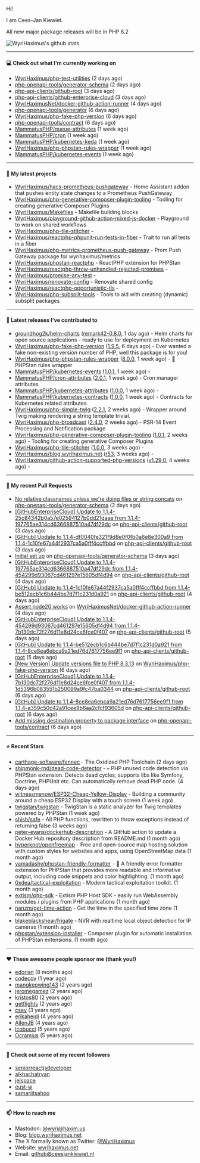 Hi!

I am Cees-Jan Kiewiet.

All new major package releases will be in PHP 8.2

![WyriHaximus's github stats](https://github-readme-stats.vercel.app/api?username=WyriHaximus&show_icons=true)

---

#### 💻 Check out what I'm currently working on

- [WyriHaximus/php-test-utilities](https://github.com/WyriHaximus/php-test-utilities) (2 days ago)
- [php-openapi-tools/generator-schema](https://github.com/php-openapi-tools/generator-schema) (2 days ago)
- [php-api-clients/github-root](https://github.com/php-api-clients/github-root) (3 days ago)
- [php-api-clients/github-enterprise-cloud](https://github.com/php-api-clients/github-enterprise-cloud) (3 days ago)
- [WyriHaximusNet/docker-github-action-runner](https://github.com/WyriHaximusNet/docker-github-action-runner) (4 days ago)
- [php-openapi-tools/generator](https://github.com/php-openapi-tools/generator) (6 days ago)
- [WyriHaximus/php-fake-php-version](https://github.com/WyriHaximus/php-fake-php-version) (6 days ago)
- [php-openapi-tools/contract](https://github.com/php-openapi-tools/contract) (6 days ago)
- [MammatusPHP/queue-attributes](https://github.com/MammatusPHP/queue-attributes) (1 week ago)
- [MammatusPHP/cron](https://github.com/MammatusPHP/cron) (1 week ago)
- [MammatusPHP/kubernetes-keda](https://github.com/MammatusPHP/kubernetes-keda) (1 week ago)
- [WyriHaximus/php-phpstan-rules-wrapper](https://github.com/WyriHaximus/php-phpstan-rules-wrapper) (1 week ago)
- [MammatusPHP/kubernetes-events](https://github.com/MammatusPHP/kubernetes-events) (1 week ago)

---

#### 🌱 My latest projects

- [WyriHaximus/hacs-prometheus-pushgateway](https://github.com/WyriHaximus/hacs-prometheus-pushgateway) - Home Assistant addon that pushes entity state changes to a Prometheus PushGateway
- [WyriHaximus/php-generative-composer-plugin-tooling](https://github.com/WyriHaximus/php-generative-composer-plugin-tooling) - Tooling for creating generative Composer Plugins
- [WyriHaximus/Makefiles](https://github.com/WyriHaximus/Makefiles) - Makefile building blocks
- [WyriHaximus/playground-github-action-mixed-js-docker](https://github.com/WyriHaximus/playground-github-action-mixed-js-docker) - Playground to work on shared workflows
- [WyriHaximus/php-tile-stitcher](https://github.com/WyriHaximus/php-tile-stitcher) - 
- [WyriHaximus/reactphp-phpunit-run-tests-in-fiber](https://github.com/WyriHaximus/reactphp-phpunit-run-tests-in-fiber) - Trait to run all tests in a fiber
- [WyriHaximus/php-metrics-prometheus-push-gateway](https://github.com/WyriHaximus/php-metrics-prometheus-push-gateway) - Prom Push Gateway package for wyrihaximus/metrics
- [WyriHaximus/phpstan-reactphp](https://github.com/WyriHaximus/phpstan-reactphp) - ReactPHP extension for PHPStan
- [WyriHaximus/reactphp-throw-unhandled-rejected-promises](https://github.com/WyriHaximus/reactphp-throw-unhandled-rejected-promises) - 
- [WyriHaximus/promise-any-test](https://github.com/WyriHaximus/promise-any-test) - 
- [WyriHaximus/renovate-config](https://github.com/WyriHaximus/renovate-config) - Renovate shared config
- [WyriHaximus/reactphp-opportunistic-tls](https://github.com/WyriHaximus/reactphp-opportunistic-tls) - 
- [WyriHaximus/php-subsplit-tools](https://github.com/WyriHaximus/php-subsplit-tools) - Tools to aid with creating (dynamic) subsplit packages

---

#### 🔭 Latest releases I've contributed to

- [groundhog2k/helm-charts](https://github.com/groundhog2k/helm-charts) ([remark42-0.8.0](https://github.com/groundhog2k/helm-charts/releases/tag/remark42-0.8.0), 1 day ago) - Helm charts for open source applications - ready to use for deployment on Kubernetes
- [WyriHaximus/php-fake-php-version](https://github.com/WyriHaximus/php-fake-php-version) ([1.9.5](https://github.com/WyriHaximus/php-fake-php-version/releases/tag/1.9.5), 6 days ago) - Ever wanted a fake non-existing version number of PHP, well this package is for you!
- [WyriHaximus/php-phpstan-rules-wrapper](https://github.com/WyriHaximus/php-phpstan-rules-wrapper) ([8.0.0](https://github.com/WyriHaximus/php-phpstan-rules-wrapper/releases/tag/8.0.0), 1 week ago) - 🌯 PHPStan rules wrapper
- [MammatusPHP/kubernetes-events](https://github.com/MammatusPHP/kubernetes-events) ([1.0.1](https://github.com/MammatusPHP/kubernetes-events/releases/tag/1.0.1), 1 week ago) - 
- [MammatusPHP/cron-attributes](https://github.com/MammatusPHP/cron-attributes) ([2.0.1](https://github.com/MammatusPHP/cron-attributes/releases/tag/2.0.1), 1 week ago) - Cron manager attributes
- [MammatusPHP/kubernetes-attributes](https://github.com/MammatusPHP/kubernetes-attributes) ([1.0.0](https://github.com/MammatusPHP/kubernetes-attributes/releases/tag/1.0.0), 1 week ago) - 
- [MammatusPHP/kubernetes-contracts](https://github.com/MammatusPHP/kubernetes-contracts) ([1.0.0](https://github.com/MammatusPHP/kubernetes-contracts/releases/tag/1.0.0), 1 week ago) - Contracts for Kubernetes related attributes
- [WyriHaximus/php-simple-twig](https://github.com/WyriHaximus/php-simple-twig) ([2.2.1](https://github.com/WyriHaximus/php-simple-twig/releases/tag/2.2.1), 2 weeks ago) - Wrapper around Twig making rendering a string template trivial.
- [WyriHaximus/php-broadcast](https://github.com/WyriHaximus/php-broadcast) ([2.4.0](https://github.com/WyriHaximus/php-broadcast/releases/tag/2.4.0), 2 weeks ago) - PSR-14 Event Processing and Notification package
- [WyriHaximus/php-generative-composer-plugin-tooling](https://github.com/WyriHaximus/php-generative-composer-plugin-tooling) ([1.0.1](https://github.com/WyriHaximus/php-generative-composer-plugin-tooling/releases/tag/1.0.1), 2 weeks ago) - Tooling for creating generative Composer Plugins
- [WyriHaximus/php-tile-stitcher](https://github.com/WyriHaximus/php-tile-stitcher) ([1.0.0](https://github.com/WyriHaximus/php-tile-stitcher/releases/tag/1.0.0), 3 weeks ago) - 
- [WyriHaximus/blog.wyrihaximus.net](https://github.com/WyriHaximus/blog.wyrihaximus.net) ([r53](https://github.com/WyriHaximus/blog.wyrihaximus.net/releases/tag/r53), 3 weeks ago) - 
- [WyriHaximus/github-action-supported-php-versions](https://github.com/WyriHaximus/github-action-supported-php-versions) ([v1.29.0](https://github.com/WyriHaximus/github-action-supported-php-versions/releases/tag/v1.29.0), 4 weeks ago) - 

---

#### 🔨 My recent Pull Requests

- [No relative classnames unless we&#39;re doing files or string concats](https://github.com/php-openapi-tools/generator-schema/pull/2) on [php-openapi-tools/generator-schema](https://github.com/php-openapi-tools/generator-schema) (2 days ago)
- [[GitHubEnterpriseCloud] Update to 1.1.4-25c84342b0a57e02594127b0dd21daae from 1.1.4-197765ae314cd6366887510a47df29dc](https://github.com/php-api-clients/github-root/pull/1325) on [php-api-clients/github-root](https://github.com/php-api-clients/github-root) (3 days ago)
- [[GitHub] Update to 1.1.4-df0040fe321f9d8e0f0fb0a6e8e300a9 from 1.1.4-1c10fe67a44f2937ca5a0fff4ccffbbd](https://github.com/php-api-clients/github-root/pull/1324) on [php-api-clients/github-root](https://github.com/php-api-clients/github-root) (3 days ago)
- [Initial set up](https://github.com/php-openapi-tools/generator-schema/pull/1) on [php-openapi-tools/generator-schema](https://github.com/php-openapi-tools/generator-schema) (3 days ago)
- [[GitHubEnterpriseCloud] Update to 1.1.4-197765ae314cd6366887510a47df29dc from 1.1.4-454299d93067cd461297e15605df4d94](https://github.com/php-api-clients/github-root/pull/1323) on [php-api-clients/github-root](https://github.com/php-api-clients/github-root) (4 days ago)
- [[GitHub] Update to 1.1.4-1c10fe67a44f2937ca5a0fff4ccffbbd from 1.1.4-be512ecb1c6b444be7d7f1c231d0a921](https://github.com/php-api-clients/github-root/pull/1322) on [php-api-clients/github-root](https://github.com/php-api-clients/github-root) (4 days ago)
- [Assert node20 works](https://github.com/WyriHaximusNet/docker-github-action-runner/pull/18) on [WyriHaximusNet/docker-github-action-runner](https://github.com/WyriHaximusNet/docker-github-action-runner) (4 days ago)
- [[GitHubEnterpriseCloud] Update to 1.1.4-454299d93067cd461297e15605df4d94 from 1.1.4-7b130dc72f276d11e8d24ce6fce0f407](https://github.com/php-api-clients/github-root/pull/1321) on [php-api-clients/github-root](https://github.com/php-api-clients/github-root) (5 days ago)
- [[GitHub] Update to 1.1.4-be512ecb1c6b444be7d7f1c231d0a921 from 1.1.4-8ce8ea6ebca9a21ed76d7617756ee9f1](https://github.com/php-api-clients/github-root/pull/1320) on [php-api-clients/github-root](https://github.com/php-api-clients/github-root) (5 days ago)
- [[New Version] Update versions file to PHP 8.3.13](https://github.com/WyriHaximus/php-fake-php-version/pull/133) on [WyriHaximus/php-fake-php-version](https://github.com/WyriHaximus/php-fake-php-version) (6 days ago)
- [[GitHubEnterpriseCloud] Update to 1.1.4-7b130dc72f276d11e8d24ce6fce0f407 from 1.1.4-1d5396b083551b250099a9fc47ba0344](https://github.com/php-api-clients/github-root/pull/1319) on [php-api-clients/github-root](https://github.com/php-api-clients/github-root) (6 days ago)
- [[GitHub] Update to 1.1.4-8ce8ea6ebca9a21ed76d7617756ee9f1 from 1.1.4-a359c50c42a91cee9b6aa2cfcf93605d](https://github.com/php-api-clients/github-root/pull/1318) on [php-api-clients/github-root](https://github.com/php-api-clients/github-root) (6 days ago)
- [Add missing destination property to package interface](https://github.com/php-openapi-tools/contract/pull/2) on [php-openapi-tools/contract](https://github.com/php-openapi-tools/contract) (6 days ago)

---

#### ⭐ Recent Stars

- [carthage-software/fennec](https://github.com/carthage-software/fennec) - The Oxidized PHP Toolchain (2 days ago)
- [shipmonk-rnd/dead-code-detector](https://github.com/shipmonk-rnd/dead-code-detector) - 💀 PHP unused code detection via PHPStan extension. Detects dead cycles, supports libs like Symfony, Doctrine, PHPUnit etc. Can automatically remove dead PHP code. (4 days ago)
- [witnessmenow/ESP32-Cheap-Yellow-Display](https://github.com/witnessmenow/ESP32-Cheap-Yellow-Display) - Building a community around a cheap ESP32 Display with a touch screen (1 week ago)
- [twigstan/twigstan](https://github.com/twigstan/twigstan) - TwigStan is a static analyzer for Twig templates powered by PHPStan (1 week ago)
- [shish/safe](https://github.com/shish/safe) - All PHP functions, rewritten to throw exceptions instead of returning false (3 weeks ago)
- [peter-evans/dockerhub-description](https://github.com/peter-evans/dockerhub-description) - A GitHub action to update a Docker Hub repository description from README.md (1 month ago)
- [hyperknot/openfreemap](https://github.com/hyperknot/openfreemap) - Free and open-source map hosting solution with custom styles for websites and apps, using OpenStreetMap data (1 month ago)
- [yamadashy/phpstan-friendly-formatter](https://github.com/yamadashy/phpstan-friendly-formatter) - 🤝 A friendly error formatter extension for PHPStan that provides more readable and informative output, including code snippets and color highlighting. (1 month ago)
- [0xdea/tactical-exploitation](https://github.com/0xdea/tactical-exploitation) - Modern tactical exploitation toolkit. (1 month ago)
- [extism/php-sdk](https://github.com/extism/php-sdk) - Extism PHP Host SDK - easily run WebAssembly modules / plugins from PHP applications (1 month ago)
- [nanzm/get-time-action](https://github.com/nanzm/get-time-action) - Get the time in the specified time zone (1 month ago)
- [blakeblackshear/frigate](https://github.com/blakeblackshear/frigate) - NVR with realtime local object detection for IP cameras (1 month ago)
- [phpstan/extension-installer](https://github.com/phpstan/extension-installer) - Composer plugin for automatic installation of PHPStan extensions. (1 month ago)

---

#### ❤️ These awesome people sponsor me (thank you!)

- [edorian](https://github.com/edorian) (8 months ago)
- [codecov](https://github.com/codecov) (1 year ago)
- [mangkepwing143](https://github.com/mangkepwing143) (2 years ago)
- [jeromegamez](https://github.com/jeromegamez) (2 years ago)
- [kristos80](https://github.com/kristos80) (2 years ago)
- [getflights](https://github.com/getflights) (2 years ago)
- [csev](https://github.com/csev) (3 years ago)
- [erikaheidi](https://github.com/erikaheidi) (4 years ago)
- [AllenJB](https://github.com/AllenJB) (4 years ago)
- [lcobucci](https://github.com/lcobucci) (5 years ago)
- [Ocramius](https://github.com/Ocramius) (5 years ago)

---

#### 👯 Check out some of my recent followers

- [seniorreactjsdeveloper](https://github.com/seniorreactjsdeveloper)
- [alkhachatryan](https://github.com/alkhachatryan)
- [jelspace](https://github.com/jelspace)
- [eust-w](https://github.com/eust-w)
- [samarjitsahoo](https://github.com/samarjitsahoo)

---

#### 📫 How to reach me

- Mastodon: [@wyri@haxim.us](https://toot-toot.wyrihaxim.us/@wyri)
- Blog: [blog.wyrihaximus.net](https://blog.wyrihaximus.net/)
- The X formally known as Twitter: [@WyriHaximus](https://twitter.com/WyriHaximus)
- Website: [wyrihaximus.net](https://wyrihaximus.net/)
- Email: [github@ceesjankiewiet.nl](mailto:github@ceesjankiewiet.nl)
